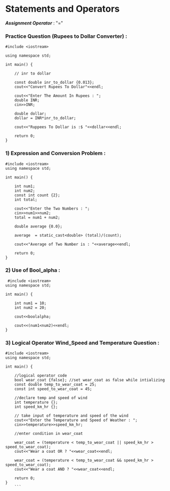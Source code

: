 # **Statements and Operators**

***Assignment Operator*** : "="

### **Practice Question (Rupees to Dollar Converter)** : 
```
#include <iostream>

using namespace std;

int main() {
    
    // inr to dollar
    
    const double inr_to_dollar {0.013};
    cout<<"Convert Rupees To Dollar"<<endl;
    
    cout<<"Enter The Amount In Rupees : ";
    double INR;
    cin>>INR;
    
    double dollar;
    dollar = INR*inr_to_dollar;
    
    cout<<"Ruppees To Dollar is :$ "<<dollar<<endl;
    
    return 0;    
}
```

### **1) Expression and Conversion Problem** :
```
#include <iostream>
using namespace std;

int main() {
    
    int num1;
    int num2;
    const int count {2};
    int total;

    cout<<"Enter the Two Numbers : ";
    cin>>num1>>num2;
    total = num1 + num2;
    
    double average {0.0};
    
    average  = static_cast<double> (total)/(count);
    
    cout<<"Average of Two Number is : "<<average<<endl;
    
    return 0;
}
 ```   
 
### **2) Use of Bool_alpha** :
``` 
 #include <iostream>
using namespace std;

int main() {
    
    int num1 = 10;
    int num2 = 20;
    
    cout<<boolalpha;
    
    cout<<(num1<num2)<<endl;
}
```

### **3) Logical Operator Wind_Speed and Temperature Question** : 
```
#include <iostream>
using namespace std;

int main() {

    //logical operator code
    bool wear_coat {false}; //set wear_coat as false while intializing
    const double temp_to_wear_coat = 25;
    const int speed_to_wear_coat = 45;
    
    //declare temp and speed of wind
    int temperature {};
    int speed_km_hr {};

    // take input of temperature and speed of the wind
    cout<<"Enter the Temperature and Speed of Weather : ";
    cin>>temperature>>speed_km_hr;
    
    //enter condition in wear_coat
    
    wear_coat = (temperature < temp_to_wear_coat || speed_km_hr > speed_to_wear_coat);
    cout<<"Wear a coat OR ? "<<wear_coat<<endl;
    
    wear_coat = (temperature < temp_to_wear_coat && speed_km_hr > speed_to_wear_coat);
    cout<<"Wear a coat AND ? "<<wear_coat<<endl;
    
    return 0;
}
    ```
